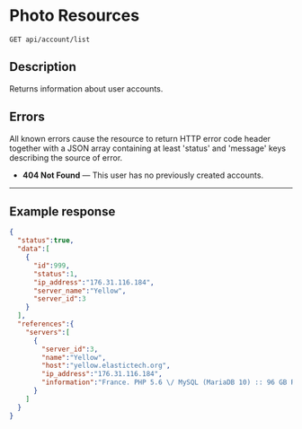# Photo Resources

    GET api/account/list

## Description

Returns information about user accounts.

## Errors
All known errors cause the resource to return HTTP error code header together with a JSON array containing at least 'status' and 'message' keys describing the source of error.

- **404 Not Found** — This user has no previously created accounts.

***

## Example response

```json
{
  "status":true,
  "data":[
    {
      "id":999,
      "status":1,
      "ip_address":"176.31.116.184",
      "server_name":"Yellow",
      "server_id":3
    }
  ],
  "references":{
    "servers":[
      {
        "server_id":3,
        "name":"Yellow",
        "host":"yellow.elastictech.org",
        "ip_address":"176.31.116.184",
        "information":"France. PHP 5.6 \/ MySQL (MariaDB 10) :: 96 GB RAM | 2x Intel Xeon E5606"
      }
    ]
  }
}
```
